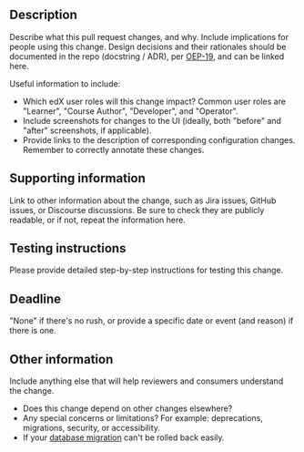 <!--

🎉🎉 Olive has been released! 🎉🎉

🫒🫒
🫒🫒🫒🫒         🫒 Note: Olive is in support. Fixes you make on master may still
    🫒🫒🫒🫒     be needed on Olive. If so, make another pull request against the
🫒🫒🫒🫒         open-release/olive.master branch, or ping @nedbat for help or questions.
🫒🫒

Please give your pull request a short but descriptive title.
Use conventional commits to separate and summarize commits logically:
https://open-edx-proposals.readthedocs.io/en/latest/oep-0051-bp-conventional-commits.html

Use this template as a guide. Omit sections that don't apply. You may link to information rather than copy it.
More details about the template are at https://github.com/openedx/open-edx-proposals/pull/180
(link will be updated when that document merges)
-->

## Description

Describe what this pull request changes, and why. Include implications for people using this change.
Design decisions and their rationales should be documented in the repo (docstring / ADR), per
[OEP-19](https://open-edx-proposals.readthedocs.io/en/latest/oep-0019-bp-developer-documentation.html), and can be
linked here.

Useful information to include:
- Which edX user roles will this change impact? Common user roles are "Learner", "Course Author",
"Developer", and "Operator".
- Include screenshots for changes to the UI (ideally, both "before" and "after" screenshots, if applicable).
- Provide links to the description of corresponding configuration changes. Remember to correctly annotate these
changes.

## Supporting information

Link to other information about the change, such as Jira issues, GitHub issues, or Discourse discussions.
Be sure to check they are publicly readable, or if not, repeat the information here.

## Testing instructions

Please provide detailed step-by-step instructions for testing this change.

## Deadline

"None" if there's no rush, or provide a specific date or event (and reason) if there is one.

## Other information

Include anything else that will help reviewers and consumers understand the change.
- Does this change depend on other changes elsewhere?
- Any special concerns or limitations? For example: deprecations, migrations, security, or accessibility.
- If your [database migration](https://openedx.atlassian.net/wiki/spaces/AC/pages/23003228/Everything+About+Database+Migrations) can't be rolled back easily.
